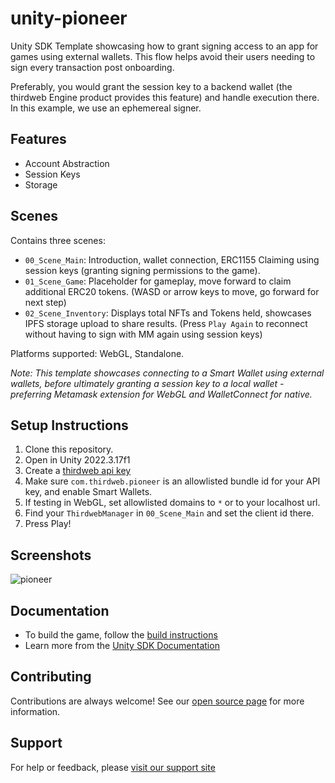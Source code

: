 # unity-pioneer

Unity SDK Template showcasing how to grant signing access to an app for games using external wallets. This flow helps avoid their users needing to sign every transaction post onboarding.

Preferably, you would grant the session key to a backend wallet (the thirdweb Engine product provides this feature) and handle execution there. In this example, we use an ephemereal signer.

## Features

- Account Abstraction
- Session Keys
- Storage

## Scenes

Contains three scenes:

- `00_Scene_Main`: Introduction, wallet connection, ERC1155 Claiming using session keys (granting signing permissions to the game).
- `01_Scene_Game`: Placeholder for gameplay, move forward to claim additional ERC20 tokens. (WASD or arrow keys to move, go forward for next step)
- `02_Scene_Inventory`: Displays total NFTs and Tokens held, showcases IPFS storage upload to share results. (Press `Play Again` to reconnect without having to sign with MM again using session keys)

Platforms supported: WebGL, Standalone.

_Note: This template showcases connecting to a Smart Wallet using external wallets, before ultimately granting a session key to a local wallet - preferring Metamask extension for WebGL and WalletConnect for native._

## Setup Instructions

1.  Clone this repository.
2.  Open in Unity 2022.3.17f1
3.  Create a [thirdweb api key](https://thirdweb.com/create-api-key)
4.  Make sure `com.thirdweb.pioneer` is an allowlisted bundle id for your API key, and enable Smart Wallets.
5.  If testing in WebGL, set allowlisted domains to `*` or to your localhost url.
6.  Find your `ThirdwebManager` in `00_Scene_Main` and set the client id there.
7.  Press Play!

## Screenshots

![pioneer](https://github.com/thirdweb-example/pioneer/assets/43042585/c224fd85-37e6-41a7-b16f-c5483a0b39a5)

## Documentation

- To build the game, follow the [build instructions](https://github.com/thirdweb-dev/unity-sdk#build)
- Learn more from the [Unity SDK Documentation](https://portal.thirdweb.com/unity)

## Contributing

Contributions are always welcome! See our [open source page](https://thirdweb.com/open-source) for more information.

## Support

For help or feedback, please [visit our support site](https://thirdweb.com/support)
